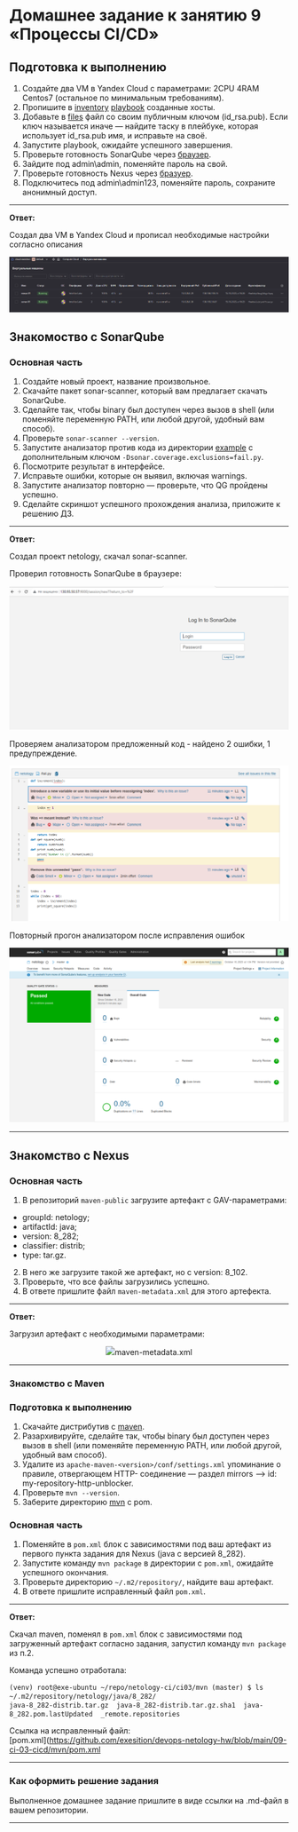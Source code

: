 # Домашнее задание к занятию 9 «Процессы CI/CD»

## Подготовка к выполнению

1. Создайте два VM в Yandex Cloud с параметрами: 2CPU 4RAM Centos7 (остальное по минимальным требованиям).
2. Пропишите в [inventory](./infrastructure/inventory/cicd/hosts.yml) [playbook](./infrastructure/site.yml) созданные хосты.
3. Добавьте в [files](./infrastructure/files/) файл со своим публичным ключом (id_rsa.pub). Если ключ называется иначе — найдите таску в плейбуке, которая использует id_rsa.pub имя, и исправьте на своё.
4. Запустите playbook, ожидайте успешного завершения.
5. Проверьте готовность SonarQube через [браузер](http://localhost:9000).
6. Зайдите под admin\admin, поменяйте пароль на свой.
7. Проверьте готовность Nexus через [бразуер](http://localhost:8081).
8. Подключитесь под admin\admin123, поменяйте пароль, сохраните анонимный доступ.

---

**Ответ:**<br>

Создал два VM в Yandex Cloud и прописал необходимые настройки согласно описания
<p align="center">
  <img src="./screenshots/01_vm.png">
</p>

## Знакомоство с SonarQube

### Основная часть

1. Создайте новый проект, название произвольное.
2. Скачайте пакет sonar-scanner, который вам предлагает скачать SonarQube.
3. Сделайте так, чтобы binary был доступен через вызов в shell (или поменяйте переменную PATH, или любой другой, удобный вам способ).
4. Проверьте `sonar-scanner --version`.
5. Запустите анализатор против кода из директории [example](./example) с дополнительным ключом `-Dsonar.coverage.exclusions=fail.py`.
6. Посмотрите результат в интерфейсе.
7. Исправьте ошибки, которые он выявил, включая warnings.
8. Запустите анализатор повторно — проверьте, что QG пройдены успешно.
9. Сделайте скриншот успешного прохождения анализа, приложите к решению ДЗ.


---

**Ответ:**<br>

Создал проект netology, скачал sonar-scanner.

Проверил готовность SonarQube в браузере:
<p align="center">
  <img src="./screenshots/02_sonarweb.png">
</p>

Проверяем анализатором предложенный код - найдено 2 ошибки, 1 предупреждение.
<p align="center">
  <img src="./screenshots/03_sonarerror.png">
</p>

Повторный прогон анализатором после исправления ошибок

<p align="center">
  <img src="./screenshots/04_sonarcheck.png">
</p>


---

## Знакомство с Nexus

### Основная часть

1. В репозиторий `maven-public` загрузите артефакт с GAV-параметрами:

 *    groupId: netology;
 *    artifactId: java;
 *    version: 8_282;
 *    classifier: distrib;
 *    type: tar.gz.
   
2. В него же загрузите такой же артефакт, но с version: 8_102.
3. Проверьте, что все файлы загрузились успешно.
4. В ответе пришлите файл `maven-metadata.xml` для этого артефекта.

---

**Ответ:**<br>

Загрузил артефакт с необходимыми параметрами:
<p align="center">
  <img src="./screenshots/05_nexus.png>
</p>

Ссылка на файл:<br>
 [maven-metadata.xml](https://github.com/exesition/devops-netology-hw/blob/main/09-ci-03-cicd/maven-metadata.xml) <br>


--- 

### Знакомство с Maven

### Подготовка к выполнению

1. Скачайте дистрибутив с [maven](https://maven.apache.org/download.cgi).
2. Разархивируйте, сделайте так, чтобы binary был доступен через вызов в shell (или поменяйте переменную PATH, или любой другой, удобный вам способ).
3. Удалите из `apache-maven-<version>/conf/settings.xml` упоминание о правиле, отвергающем HTTP- соединение — раздел mirrors —> id: my-repository-http-unblocker.
4. Проверьте `mvn --version`.
5. Заберите директорию [mvn](./mvn) с pom.

### Основная часть

1. Поменяйте в `pom.xml` блок с зависимостями под ваш артефакт из первого пункта задания для Nexus (java с версией 8_282).
2. Запустите команду `mvn package` в директории с `pom.xml`, ожидайте успешного окончания.
3. Проверьте директорию `~/.m2/repository/`, найдите ваш артефакт.
4. В ответе пришлите исправленный файл `pom.xml`.

---

**Ответ:**<br>

Скачал maven, поменял в `pom.xml` блок с зависимостями под загруженный артефакт согласно задания, запустил команду `mvn package` из п.2.

Команда успешно отработала:

```
(venv) root@exe-ubuntu ~/repo/netology-ci/ci03/mvn (master) $ ls ~/.m2/repository/netology/java/8_282/
java-8_282-distrib.tar.gz  java-8_282-distrib.tar.gz.sha1  java-8_282.pom.lastUpdated  _remote.repositories
```

Ссылка на  исправленный файл:<br>
 [pom.xml](https://github.com/exesition/devops-netology-hw/blob/main/09-ci-03-cicd/mvn/pom.xml <br>


---



### Как оформить решение задания

Выполненное домашнее задание пришлите в виде ссылки на .md-файл в вашем репозитории.

---
